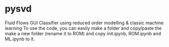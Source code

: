 # pysvd
Fluid Flows GUI Classifier using reduced order modelling &amp; classic machine learning 
To use the code, you can easily make a folder and copy/paste the 
make a new folder (rename it to ROM) and copy init.ipynb, ROM.ipynb and ML.ipynb to it. 
